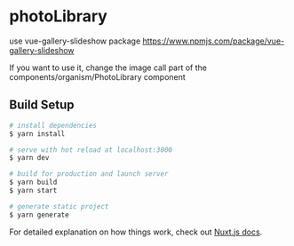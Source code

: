 # photoLibrary

use vue-gallery-slideshow package
https://www.npmjs.com/package/vue-gallery-slideshow


If you want to use it, change the image call part of the components/organism/PhotoLibrary component


## Build Setup

```bash
# install dependencies
$ yarn install

# serve with hot reload at localhost:3000
$ yarn dev

# build for production and launch server
$ yarn build
$ yarn start

# generate static project
$ yarn generate
```

For detailed explanation on how things work, check out [Nuxt.js docs](https://nuxtjs.org).
